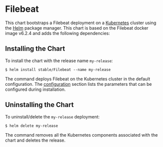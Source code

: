 # Filebeat

This chart bootstraps a Filebeat deployment on a [Kubernetes](http://kubernetes.io) cluster using the [Helm](https://helm.sh) package manager.
This chart is based on the Filebeat docker image v6.2.4 and adds the following dependencies:


## Installing the Chart

To install the chart with the release name `my-release`:

```console
$ helm install stable/Filebeat --name my-release
```

The command deploys Filebeat on the Kubernetes cluster in the default configuration. The [configuration](#configuration) section lists the parameters that can be configured during installation.

## Uninstalling the Chart

To uninstall/delete the `my-release` deployment:

```console
$ helm delete my-release
```

The command removes all the Kubernetes components associated with the chart and deletes the release.